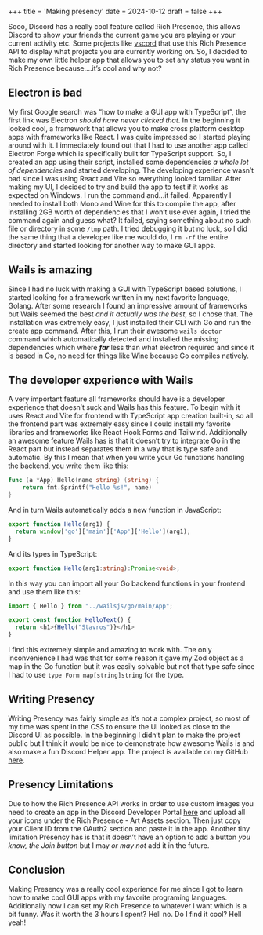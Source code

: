+++
title = 'Making presency'
date = 2024-10-12
draft = false
+++

Sooo, Discord has a really cool feature called Rich Presence, this allows Discord to show your friends the current game you are playing or your current activity etc. Some projects like [vscord](https://github.com/leonardssh/vscord) that use this Rich Presence API to display what projects you are currently working on. So, I decided to make my own little helper app that allows you to set any status you want in Rich Presence because….it’s cool and why not?

## Electron is bad

My first Google search was “how to make a GUI app with TypeScript”, the first link was Electron _should have never clicked that_. In the beginning it looked cool, a framework that allows you to make cross platform desktop apps with frameworks like React. I was quite impressed so I started playing around with it. I immediately found out that I had to use another app called Electron Forge which is specifically built for TypeScript support. So, I created an app using their script, installed some dependencies _a whole lot of dependencies_ and started developing. The developing experience wasn’t bad since I was using React and Vite so everything looked familiar. After making my UI, I decided to try and build the app to test if it works as expected on Windows. I run the command and…it failed. Apparently I needed to install both Mono and Wine for this to compile the app, after installing 2GB worth of dependencies that I won’t use ever again, I tried the command again and guess what? It failed, saying something about no such file or directory in some `/tmp` path. I tried debugging it but no luck, so I did the same thing that a developer like me would do, I `rm -rf` the entire directory and started looking for another way to make GUI apps.

## Wails is amazing

Since I had no luck with making a GUI with TypeScript based solutions, I started looking for a framework written in my next favorite language, Golang. After some research I found an impressive amount of frameworks but Wails seemed the best _and it actually was the best_, so I chose that. The installation was extremely easy, I just installed their CLI with Go and run the create app command. After this, I run their awesome `wails doctor` command which automatically detected and installed the missing dependencies which where **_far_** less than what electron required and since it is based in Go, no need for things like Wine because Go compiles natively.

## The developer experience with Wails

A very important feature all frameworks should have is a developer experience that doesn’t suck and Wails has this feature. To begin with it uses React and Vite for frontend with TypeScript app creation built-in, so all the frontend part was extremely easy since I could install my favorite libraries and frameworks like React Hook Forms and Tailwind. Additionally an awesome feature Wails has is that it doesn’t try to integrate Go in the React part but instead separates them in a way that is type safe and automatic. By this I mean that when you write your Go functions handling the backend, you write them like this:

```go
func (a *App) Hello(name string) (string) {
    return fmt.Sprintf("Hello %s!", name)
}
```

And in turn Wails automatically adds a new function in JavaScript:

```javascript
export function Hello(arg1) {
  return window['go']['main']['App']['Hello'](arg1);
}
```

And its types in TypeScript:

```typescript
export function Hello(arg1:string):Promise<void>;
```

In this way you can import all your Go backend functions in your frontend and use them like this:

```typescript
import { Hello } from "../wailsjs/go/main/App";

export const function HelloText() {
  return <h1>{Hello("Stavros")}</h1>
}
```

I find this extremely simple and amazing to work with. The only inconvenience I had was that for some reason it gave my Zod object as a map in the Go function but it was easily solvable but not that type safe since I had to use `type Form map[string]string` for the type.

## Writing Presency

Writing Presency was fairly simple as it’s not a complex project, so most of my time was spent in the CSS to ensure the UI looked as close to the Discord UI as possible. In the beginning I didn’t plan to make the project public but I think it would be nice to demonstrate how awesome Wails is and also make a fun Discord Helper app. The project is available on my GitHub [here](https://github.com/steveiliop56/presency).

## Presency Limitations

Due to how the Rich Presence API works in order to use custom images you need to create an app in the Discord Developer Portal [here](https://discord.com/developers/applications) and upload all your icons under the Rich Presence - Art Assets section. Then just copy your Client ID from the OAuth2 section and paste it in the app. Another tiny limitation Presency has is that it doesn’t have an option to add a button _you know, the Join button_ but I may _or may not_ add it in the future.

## Conclusion

Making Presency was a really cool experience for me since I got to learn how to make cool GUI apps with my favorite programing languages. Additionally now I can set my Rich Presence to whatever I want which is a bit funny. Was it worth the 3 hours I spent? Hell no. Do I find it cool? Hell yeah!
